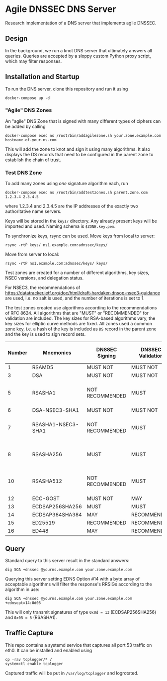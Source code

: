 # Agile DNSSEC DNS Server

Research implementation of a DNS server that implements agile DNSSEC.

## Design

In the background, we run a knot DNS server that ultimately answers all queries.
Queries are accepted by a sloppy custom Python proxy script, which may filter responses.

## Installation and Startup

To run the DNS server, clone this repository and run it using

```shell
docker-compose up -d
```

### "Agile" DNS Zones

An "agile" DNS Zone that is signed with many different types of ciphers can be added by calling

```shell
docker-compose exec ns /root/bin/addagilezone.sh your.zone.example.com hostname.of.your.ns.com
```

This will add the zone to knot and sign it using many algorithms.
It also displays the DS records that need to be configured in the parent zone to establish the chain of trust.

### Test DNS Zone

To add many zones using *one* signature algorithm each, run

```shell
docker-compose exec ns /root/bin/addtestzones.sh parent.zone.com 1.2.3.4 2.3.4.5
```

where 1.2.3.4 and 2.3.4.5 are the IP addresses of the exactly two authoritative name servers.

Keys will be stored in the `keys/` directory. Any already present keys will be imported and used.
Naming schema is `$ZONE.key.pem`.

To synchronize keys, rsync can be used. Move keys from local to server:

```shell
rsync -rtP keys/ ns1.example.com:adnssec/keys/
```

Move from server to local:

```shell
rsync -rtP ns1.example.com:adnssec/keys/ keys/
```

Test zones are created for a number of different algorithms, key sizes, NSEC versions, and delegation status.

For NSEC3, the recommendations of https://datatracker.ietf.org/doc/html/draft-hardaker-dnsop-nsec3-guidance are used,
i.e. no salt is used, and the number of iterations is set to 1.

The test zones created use algorithms according to the recommendations of RFC 8624.
All algorithms that are "MUST" or "RECOMMENDED" for validation are included.
The key sizes for RSA-based algorithms vary, the key sizes for elliptic curve methods are fixed.
All zones used a common zone key, i.e. a hash of the key is included as `DS` record in the parent zone and the key is
used to sign record sets.

| Number | Mnemonics          | DNSSEC Signing  | DNSSEC Validation | Used Key Sizes
| ------ | ------------------ | --------------- | ----------------- | -------------------
| 1      | RSAMD5             | MUST NOT        | MUST NOT          | -
| 3      | DSA                | MUST NOT        | MUST NOT          | -
| 5      | RSASHA1            | NOT RECOMMENDED | MUST              | 1024 1871 2048 4096
| 6      | DSA-NSEC3-SHA1     | MUST NOT        | MUST NOT          | -
| 7      | RSASHA1-NSEC3-SHA1 | NOT RECOMMENDED | MUST              | 1024 1871 2048 4096
| 8      | RSASHA256          | MUST            | MUST              | 1024 1871 2048 4096
| 10     | RSASHA512          | NOT RECOMMENDED | MUST              | 1024 1871 2048 4096
| 12     | ECC-GOST           | MUST NOT        | MAY               | -
| 13     | ECDSAP256SHA256    | MUST            | MUST              | 256
| 14     | ECDSAP384SHA384    | MAY             | RECOMMENDED       | 384
| 15     | ED25519            | RECOMMENDED     | RECOMMENDED       | 256
| 16     | ED448              | MAY             | RECOMMENDED       | 456

## Query

Standard query to this server result in the standard answers:

```shell
dig SOA +dnssec @yourns.example.com your.zone.example.com
```

Querying this server setting EDNS Option #14 with a byte array of acceptable algorithms will filter the response's
RRSIGs according to the algorithm in use:

```shell
dig SOA +dnssec @yourns.example.com your.zone.example.com +ednsopt=14:0d05
```

This will only transmit signatures of type `0x0d = 13` (ECDSAP256SHA256) and `0x05 = 5` (RSASHA1).

## Traffic Capture

This repo contains a systemd service that captures all port 53 traffic on eth0.
It can be installed and enabled using

```shell
cp -rav tcplogger/* /
systemctl enable tcplogger
```

Captured traffic will be put in `/var/log/tcplogger` and logrotated.
